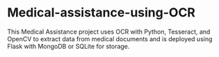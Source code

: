 # Medical-assistance-using-OCR
This Medical Assistance project uses OCR with Python, Tesseract, and OpenCV to extract data from medical  documents and is deployed using Flask with MongoDB or SQLite for storage. 
